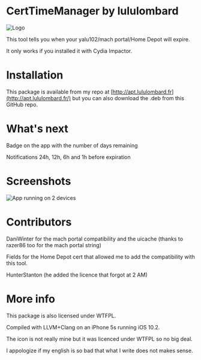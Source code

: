 # CertTimeManager by lululombard

![Logo](https://raw.githubusercontent.com/lululombard/CertTimeRemaining/master/Resources/Icon%402x.png)

This tool tells you when your yalu102/mach portal/Home Depot will expire.

It only works if you installed it with Cydia Impactor.

# Installation

This package is available from my repo at [http://apt.lululombard.fr](http://apt.lululombard.fr/) but you can also download the .deb from this GitHub repo.

# What's next

Badge on the app with the number of days remaining

Notifications 24h, 12h, 6h and 1h before expiration

# Screenshots

![App running on 2 devices](http://up.kingdomhills.fr/24933353979379757)

# Contributors

DaniWinter for the mach portal compatibility and the uicache (thanks to razer86 too for the mach portal string)

Fields for the Home Depot cert that allowed me to add the compatibility with this tool.

HunterStanton (he added the licence that forgot at 2 AM)

# More info

This package is also licensed under WTFPL.

Compiled with LLVM+Clang on an iPhone 5s running iOS 10.2.

The icon is not really mine but it was licenced under WTFPL so no big deal.

I appologize if my english is so bad that what I write does not makes sense.
